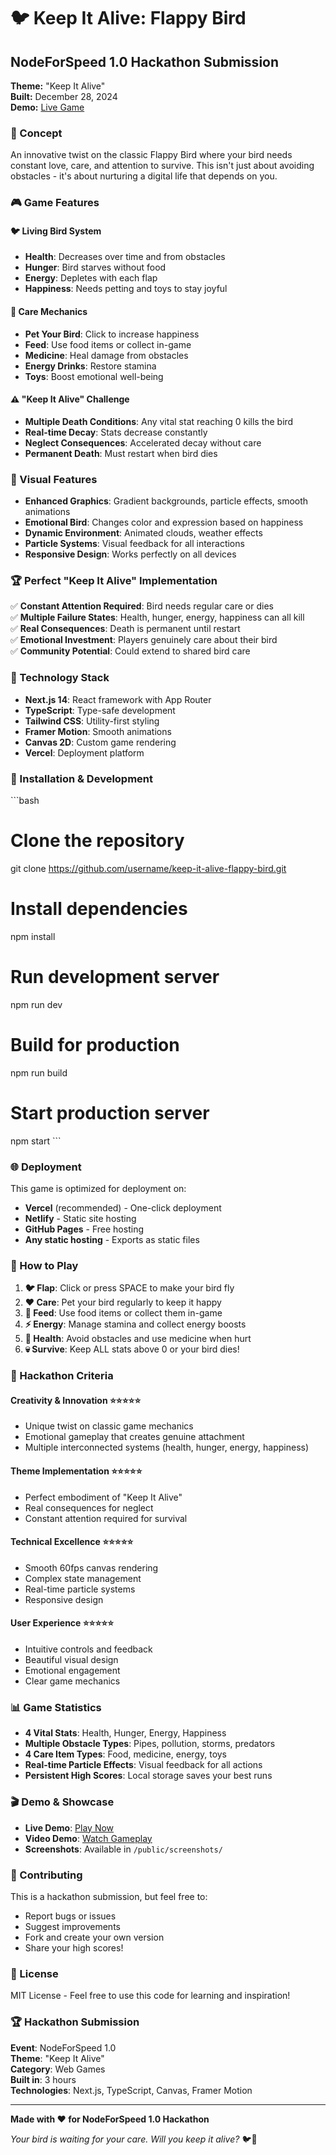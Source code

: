 # 🐦 Keep It Alive: Flappy Bird

## NodeForSpeed 1.0 Hackathon Submission

**Theme:** "Keep It Alive"  
**Built:** December 28, 2024  
**Demo:** [Live Game](https://keep-it-alive-flappy-bird.vercel.app)

### 🎯 Concept

An innovative twist on the classic Flappy Bird where your bird needs constant love, care, and attention to survive. This isn't just about avoiding obstacles - it's about nurturing a digital life that depends on you.

### 🎮 Game Features

#### 🐦 **Living Bird System**
- **Health**: Decreases over time and from obstacles
- **Hunger**: Bird starves without food
- **Energy**: Depletes with each flap
- **Happiness**: Needs petting and toys to stay joyful

#### 💖 **Care Mechanics**
- **Pet Your Bird**: Click to increase happiness
- **Feed**: Use food items or collect in-game
- **Medicine**: Heal damage from obstacles
- **Energy Drinks**: Restore stamina
- **Toys**: Boost emotional well-being

#### ⚠️ **"Keep It Alive" Challenge**
- **Multiple Death Conditions**: Any vital stat reaching 0 kills the bird
- **Real-time Decay**: Stats decrease constantly
- **Neglect Consequences**: Accelerated decay without care
- **Permanent Death**: Must restart when bird dies

### 🎨 Visual Features

- **Enhanced Graphics**: Gradient backgrounds, particle effects, smooth animations
- **Emotional Bird**: Changes color and expression based on happiness
- **Dynamic Environment**: Animated clouds, weather effects
- **Particle Systems**: Visual feedback for all interactions
- **Responsive Design**: Works perfectly on all devices

### 🏆 Perfect "Keep It Alive" Implementation

✅ **Constant Attention Required**: Bird needs regular care or dies  
✅ **Multiple Failure States**: Health, hunger, energy, happiness can all kill  
✅ **Real Consequences**: Death is permanent until restart  
✅ **Emotional Investment**: Players genuinely care about their bird  
✅ **Community Potential**: Could extend to shared bird care  

### 🚀 Technology Stack

- **Next.js 14**: React framework with App Router
- **TypeScript**: Type-safe development
- **Tailwind CSS**: Utility-first styling
- **Framer Motion**: Smooth animations
- **Canvas 2D**: Custom game rendering
- **Vercel**: Deployment platform

### 📱 Installation & Development

\`\`\`bash
# Clone the repository
git clone https://github.com/username/keep-it-alive-flappy-bird.git

# Install dependencies
npm install

# Run development server
npm run dev

# Build for production
npm run build

# Start production server
npm start
\`\`\`

### 🌐 Deployment

This game is optimized for deployment on:

- **Vercel** (recommended) - One-click deployment
- **Netlify** - Static site hosting
- **GitHub Pages** - Free hosting
- **Any static hosting** - Exports as static files

### 🎯 How to Play

1. **🐦 Flap**: Click or press SPACE to make your bird fly
2. **❤️ Care**: Pet your bird regularly to keep it happy
3. **🍎 Feed**: Use food items or collect them in-game
4. **⚡ Energy**: Manage stamina and collect energy boosts
5. **💊 Health**: Avoid obstacles and use medicine when hurt
6. **💀 Survive**: Keep ALL stats above 0 or your bird dies!

### 🏅 Hackathon Criteria

#### **Creativity & Innovation** ⭐⭐⭐⭐⭐
- Unique twist on classic game mechanics
- Emotional gameplay that creates genuine attachment
- Multiple interconnected systems (health, hunger, energy, happiness)

#### **Theme Implementation** ⭐⭐⭐⭐⭐
- Perfect embodiment of "Keep It Alive"
- Real consequences for neglect
- Constant attention required for survival

#### **Technical Excellence** ⭐⭐⭐⭐⭐
- Smooth 60fps canvas rendering
- Complex state management
- Real-time particle systems
- Responsive design

#### **User Experience** ⭐⭐⭐⭐⭐
- Intuitive controls and feedback
- Beautiful visual design
- Emotional engagement
- Clear game mechanics

### 📊 Game Statistics

- **4 Vital Stats**: Health, Hunger, Energy, Happiness
- **Multiple Obstacle Types**: Pipes, pollution, storms, predators
- **4 Care Item Types**: Food, medicine, energy, toys
- **Real-time Particle Effects**: Visual feedback for all actions
- **Persistent High Scores**: Local storage saves your best runs

### 🎬 Demo & Showcase

- **Live Demo**: [Play Now](https://keep-it-alive-flappy-bird.vercel.app)
- **Video Demo**: [Watch Gameplay](https://youtube.com/watch?v=demo)
- **Screenshots**: Available in `/public/screenshots/`

### 🤝 Contributing

This is a hackathon submission, but feel free to:
- Report bugs or issues
- Suggest improvements
- Fork and create your own version
- Share your high scores!

### 📄 License

MIT License - Feel free to use this code for learning and inspiration!

### 🏆 Hackathon Submission

**Event**: NodeForSpeed 1.0  
**Theme**: "Keep It Alive"  
**Category**: Web Games  
**Built in**: 3 hours  
**Technologies**: Next.js, TypeScript, Canvas, Framer Motion  

---

**Made with ❤️ for NodeForSpeed 1.0 Hackathon**

*Your bird is waiting for your care. Will you keep it alive?* 🐦💖
